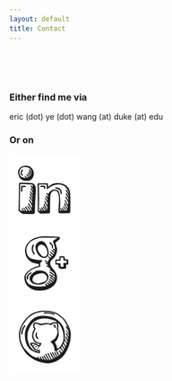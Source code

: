 ```yaml
---
layout: default
title: Contact
---
```


<div class="jumbotron1">
<div class="container-home">
<div  style="padding-top: 10%;">
<h3>Either find me via</h3>
<p>eric (dot) ye (dot) wang (at) duke (at) edu</p>
</div>
</div>
</div>

<div class="jumbotron1">
<div class="container-home">
  <h3>Or on</h3>
    <div class="soci-logo">
      <a href="https://www.linkedin.com/in/ericyewang"><img id="link" src="/asset/linkedin_128_128.png" alt="linkedin"></a></div>
    <div class="soci-logo">
    <a href="https://plus.google.com/101432152708144293021"><img id="goog" src="/asset/googleplus_128_128.png" alt="google plus"></a></div>
    <div class="soci-logo">
    <a href="https://github.com/ericyewang"><img id="git" src="/asset/github_128_128.png" alt="github"></a></div>
  </div>
  </div>
